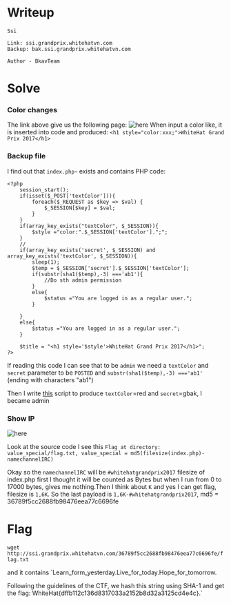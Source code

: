 # Writeup
```
Ssi

Link: ssi.grandprix.whitehatvn.com
Backup: bak.ssi.grandprix.whitehatvn.com

Author - BkavTeam
```

# Solve
### Color changes
The link above give us the following page:
![here](https://github.com/quanght55/CTFWriteups/blob/master/CTF/Whitehatgrandprix2017/SSI/images/SSi.png)
When input a color like, it is inserted into code and produced:
`<h1 style="color:xxx;">WhiteHat Grand Prix 2017</h1>`

### Backup file 
I find out that `index.php~` exists and contains PHP code:
```
<?php 
    session_start();
    if(isset($_POST['textColor'])){
        foreach($_REQUEST as $key => $val) { 
            $_SESSION[$key] = $val; 
        }
    }
    if(array_key_exists("textColor", $_SESSION)){
        $style ="color:".$_SESSION['textColor'].";";
    }
    // 
    if(array_key_exists('secret', $_SESSION) and array_key_exists('textColor', $_SESSION)){
        sleep(1);
        $temp = $_SESSION['secret'].$_SESSION['textColor'];
        if(substr(sha1($temp),-3) ==='ab1'){
            //Do sth admin permission
        }
        else{
            $status ="You are logged in as a regular user.";
        }
        
    }
    else{
        $status ="You are logged in as a regular user.";
    }
    
    $title = "<h1 style='$style'>WhiteHat Grand Prix 2017</h1>"; 
?>
```

If reading this code I can see that to be `admin` we need a `textColor` and `secret` parameter to be `POSTED` and `substr(sha1($temp),-3) ==='ab1'` (ending with characters "ab1")

Then I write [this](https://github.com/quanght55/CTFWriteups/blob/master/CTF/Whitehatgrandprix2017/SSI/genSecret.py) script to produce `textColor`=red and `secret`=gbak, I became admin

### Show IP
![here](https://github.com/quanght55/CTFWriteups/blob/master/CTF/Whitehatgrandprix2017/SSI/images/SSI2.png)

Look at the source code I see this `Flag at directory: value_special/flag.txt, value_special = md5(filesize(index.php)-namechannelIRC)`

Okay so the `namechannelIRC` will be `#whitehatgrandprix2017`
filesize of index.php first I thought it will be counted as Bytes but when I run from 0 to 17000 bytes, gives me nothing.Then I think about `K` and yes I can get flag, filesize is `1,6K`. So the last payload is `1,6K-#whitehatgrandprix2017`, md5 = 36789f5cc2688fb98476eea77c6696fe

# Flag
`wget http://ssi.grandprix.whitehatvn.com/36789f5cc2688fb98476eea77c6696fe/flag.txt`

and it contains `Learn_form_yesterday.Live_for_today.Hope_for_tomorrow.

Following the guidelines of the CTF, we hash this string using SHA-1 and get the flag: WhiteHat{dffb112c136d8317033a2152b8d32a3125cd4e4c}.`
